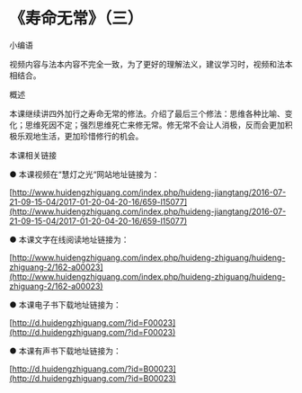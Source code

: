 # 《寿命无常》（三）

小编语

视频内容与法本内容不完全一致，为了更好的理解法义，建议学习时，视频和法本相结合。

概述

本课继续讲四外加行之寿命无常的修法。介绍了最后三个修法：思维各种比喻、变化；思维死因不定；强烈思维死亡来修无常。修无常不会让人消极，反而会更加积极乐观地生活，更加珍惜修行的机会。

本课相关链接

● 本课视频在“慧灯之光“网站地址链接为：

[http://www.huidengzhiguang.com/index.php/huideng-jiangtang/2016-07-21-09-15-04/2017-01-20-04-20-16/659-l15077](http://www.huidengzhiguang.com/index.php/huideng-jiangtang/2016-07-21-09-15-04/2017-01-20-04-20-16/659-l15077)

● 本课文字在线阅读地址链接为：

[http://www.huidengzhiguang.com/index.php/huideng-zhiguang/huideng-zhiguang-2/162-a00023](http://www.huidengzhiguang.com/index.php/huideng-zhiguang/huideng-zhiguang-2/162-a00023)

● 本课电子书下载地址链接为：

[http://d.huidengzhiguang.com/?id=F00023](http://d.huidengzhiguang.com/?id=F00023)

● 本课有声书下载地址链接为：

[http://d.huidengzhiguang.com/?id=B00023](http://d.huidengzhiguang.com/?id=B00023)

